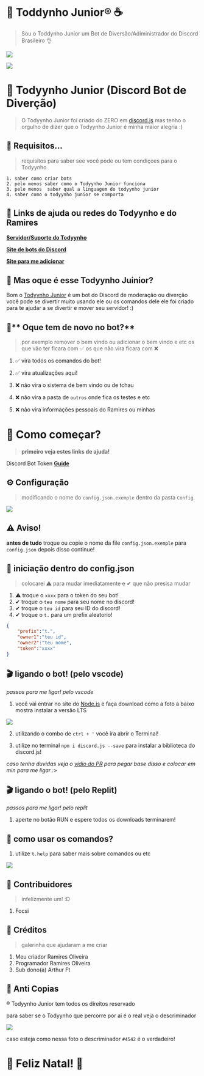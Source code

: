# 🎄 Toddynho Junior® ☕

> Sou  o Toddynho Junior um Bot  de Diversão/Adiministrador do Discord  Brasileiro 👌

[![](https://github.com/ntkme/github-buttons/workflows/build/badge.svg)](https://github.com/gabrielramires/Todyynho-Junior)

![ ](https://cdn.discordapp.com/attachments/727984820269088798/785610899498336296/unknown.png)

# 🤖 Todyynho Junior (Discord Bot de Diverção)
> O Todyynho Junior foi criado do ZERO em [discord.js](https://discordjs.guide) mas tenho o orgulho de dizer que o Todyynho Junior é minha  maior alegria :)

## 🔸 Requisitos...
> requisitos para saber see você pode ou tem condiçoes para o Todyynho

```
1. saber como criar bots
2. pelo menos saber como o Todyynho Junior funciona
3. pelo menos  saber qual a linguagem do todyynho junior
4. saber como o todyynho junior se comporta
```

## 🔗 Links de ajuda ou redes do Todyynho e do Ramires

**[Servidor/Suporte do Todyynho](https://discord.gg/7qv85mB)**

**[Site de bots do Discord](https://discord.bots.gg/bots/708843221903605780)**

**[Site para me adicionar](https://discord.com/oauth2/authorize?client_id=708843221903605780&scope=bot&permissions=1031269599)**

## 🔌 Mas oque é esse Todyynho Juinior?

Bom o [Todyynho Junior](https://discord.com/oauth2/authorize?client_id=708843221903605780&scope=bot&permissions=1031269599) é um bot do Discord de moderação ou diverção você pode se divertir muito usando ele ou os comandos dele ele foi criado para te ajudar a se divertir e mover seu servidor! :)

## 📰** Oque tem de novo no bot?**
>por exemplo remover o bem vindo ou adicionar o bem vindo e etc os que vão ter ficara com ✅ os que não vira ficara com ❌

1. ✅ vira todos os comandos do bot!
2. ✅ vira atualizações aqui!

1. ❌ não vira o sistema de bem vindo ou de tchau
2. ❌ não vira a pasta de `outros` onde fica os testes e etc 
3. ❌ não vira informações pessoais do Ramires ou minhas 

# 🚀 **Como começar?**
> **primeiro veja estes links de ajuda!**

Discord Bot Token **[Guide](https://discordjs.guide/preparations/setting-up-a-bot-application.html#creating-your-bot)**

## ⚙️ **Configuração**
> modificando  o nome do `config.json.exemple` dentro da pasta `Config`.

![ ](https://cdn.discordapp.com/attachments/776428610096857098/785617396575895583/unknown.png)

## ⚠ **Aviso!**

**antes de tudo** troque ou copie o nome da file `config.json.exemple` para `config.json` depois disso continue!

## 🔏 iniciação dentro do config.json
> colocarei ⚠ para mudar imediatamente e  ✔ que não presisa mudar

1. ⚠ troque o `xxxx` para o token do seu bot!
2. ✔ troque o `teu nome` para seu nome no discord!
3. ✔ troque o `teu id` para seu ID do discord!
4. ✔ troque o `t.` para um prefix aleatorio!

```json
{
    "prefix":"t.",
    "owner1":"teu id",
    "owner2":"teu nome",
    "token":"xxxx"
}
```

## 🎬 ligando o bot! (pelo vscode)

*passos para me ligar! pelo vscode*

1. você vai entrar no site do [Node.js](https://nodejs.org/en/) e faça download como a foto a baixo mostra instalar a  versão LTS

![ ](https://cdn.discordapp.com/attachments/785867516018294784/785868787077480469/unknown.png)

2. utilizando o combo de `ctrl + '` você ira abrir o Terminal!

3. utilize no terminal `npm i discord.js --save` para instalar a biblioteca do discord.js!

*caso tenha duvidas veja o [vidio do PR](https://www.youtube.com/watch?v=KYnXhtyqQRQ) para pegar base disso e colocar em min para me ligar :>*

## 🎬 ligando o bot! (pelo Replit)

*passos para me ligar! pelo replit*

1. aperte no botão RUN e espere todos os downloads terminarem!

## 📑 como usar os comandos?
1. utilize `t.help` para saber mais sobre comandos ou etc

![ ](https://cdn.discordapp.com/attachments/727984820269088798/785886090178723881/unknown.png)

## 🤝 Contribuidores
> infelizmente um! :D

1. Focsi

## 📝 Créditos

> galerinha que ajudaram a me criar 

1. Meu criador Ramires Oliveira
2. Programador Ramires Oliveira
4. Sub dono(a) Arthur Ft

## 🥇 Anti Copias

® Todyynho Junior tem todos os direitos reservado 

para saber se o Todyynho que percorre por ai é o real veja o descriminador

![ ](https://cdn.discordapp.com/attachments/709833617370513498/785863070969757746/unknown.png)

caso esteja como nessa foto o descriminador `#4542` é o verdadeiro!

# 🎄 Feliz Natal! 🎄

